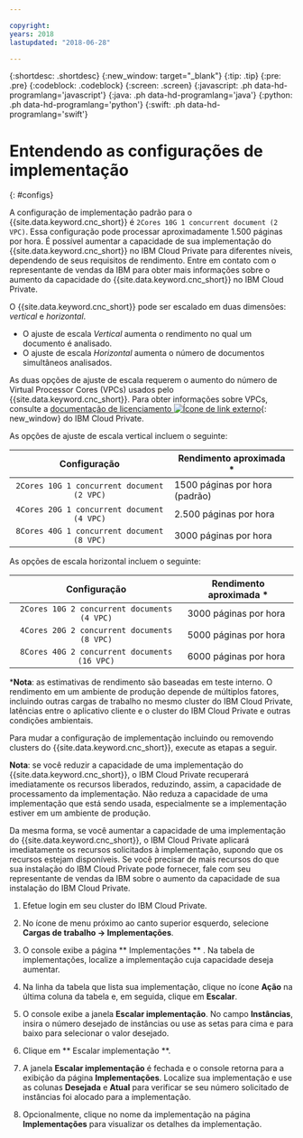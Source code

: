 ```yaml
---

copyright:
years: 2018
lastupdated: "2018-06-28"

---
```


{:shortdesc: .shortdesc}
{:new_window: target="_blank"}
{:tip: .tip}
{:pre: .pre}
{:codeblock: .codeblock}
{:screen: .screen}
{:javascript: .ph data-hd-programlang='javascript'}
{:java: .ph data-hd-programlang='java'}
{:python: .ph data-hd-programlang='python'}
{:swift: .ph data-hd-programlang='swift'}

# Entendendo as configurações de implementação
{: #configs}

A configuração de implementação padrão para o {{site.data.keyword.cnc_short}} é `2Cores 10G 1 concurrent document (2 VPC)`. Essa configuração pode processar aproximadamente 1.500 páginas por hora. É possível aumentar a capacidade de sua implementação do {{site.data.keyword.cnc_short}} no IBM Cloud Private para diferentes níveis, dependendo de seus requisitos de rendimento. Entre em contato com o representante de vendas da IBM para obter mais informações sobre o aumento da capacidade do {{site.data.keyword.cnc_short}} no IBM Cloud Private.

O {{site.data.keyword.cnc_short}} pode ser escalado em duas dimensões: _vertical_ e _horizontal_.

 - O ajuste de escala _Vertical_ aumenta o rendimento no qual um documento é analisado.
 - O ajuste de escala _Horizontal_ aumenta o número de documentos simultâneos analisados.

As duas opções de ajuste de escala requerem o aumento do número de Virtual Processor Cores (VPCs) usados pelo {{site.data.keyword.cnc_short}}. Para obter informações sobre VPCs, consulte a [documentação de licenciamento ![Ícone de link externo](../../icons/launch-glyph.svg "Ícone de link externo")](https://www.ibm.com/support/knowledgecenter/SSBS6K_2.1.0/manage_cluster/licensing.html){: new_window} do IBM Cloud Private.

As opções de ajuste de escala vertical incluem o seguinte:

| Configuração                             |Rendimento aproximada *         |
|:-----------------------------------------:|--------------------------------|
|`2Cores 10G 1 concurrent document (2 VPC)` |1500 páginas por hora (padrão)   |
|`4Cores 20G 1 concurrent document (4 VPC)` |2.500 páginas por hora             |
|`8Cores 40G 1 concurrent document (8 VPC)` |3000 páginas por hora             |

As opções de escala horizontal incluem o seguinte:

| Configuração                               |Rendimento aproximada *         |
|:-------------------------------------------:|--------------------------------|
|`2Cores 10G 2 concurrent documents (4 VPC)`  |3000 páginas por hora             |
|`4Cores 20G 2 concurrent documents (8 VPC)`  |5000 páginas por hora             |
|`8Cores 40G 2 concurrent documents (16 VPC)` |6000 páginas por hora             |

\***Nota**: as estimativas de rendimento são baseadas em teste interno. O rendimento em um ambiente de produção depende de múltiplos fatores, incluindo outras cargas de trabalho no mesmo cluster do IBM Cloud Private, latências entre o aplicativo cliente e o cluster do IBM Cloud Private e outras condições ambientais.

Para mudar a configuração de implementação incluindo ou removendo clusters do {{site.data.keyword.cnc_short}}, execute as etapas a seguir.

**Nota**: se você reduzir a capacidade de uma implementação do {{site.data.keyword.cnc_short}}, o IBM Cloud Private recuperará imediatamente os recursos liberados, reduzindo, assim, a capacidade de processamento da implementação. Não reduza a capacidade de uma implementação que está sendo usada, especialmente se a implementação estiver em um ambiente de produção.
	
Da mesma forma, se você aumentar a capacidade de uma implementação do {{site.data.keyword.cnc_short}}, o IBM Cloud Private aplicará imediatamente os recursos solicitados à implementação, supondo que os recursos estejam disponíveis. Se você precisar de mais recursos do que sua instalação do IBM Cloud Private pode fornecer, fale com seu representante de vendas da IBM sobre o aumento da capacidade de sua instalação do IBM Cloud Private.

  1. Efetue login em seu cluster do IBM Cloud Private.

  1. No ícone de menu próximo ao canto superior esquerdo, selecione **Cargas de trabalho -> Implementações**.
  
  1. O console exibe a página  ** Implementações ** . Na tabela de implementações, localize a implementação cuja capacidade deseja aumentar.
  
  1. Na linha da tabela que lista sua implementação, clique no ícone **Ação** na última coluna da tabela e, em seguida, clique em **Escalar**.
  
  1. O console exibe a janela **Escalar implementação**. No campo **Instâncias**, insira o número desejado de instâncias ou use as setas para cima e para baixo para selecionar o valor desejado.
  
  1. Clique em  ** Escalar implementação **.
  
  1. A janela **Escalar implementação** é fechada e o console retorna para a exibição da página **Implementações**. Localize sua implementação e use as colunas **Desejada** e **Atual** para verificar se seu número solicitado de instâncias foi alocado para a implementação.
  
  1. Opcionalmente, clique no nome da implementação na página **Implementações** para visualizar os detalhes da implementação.
  
  

